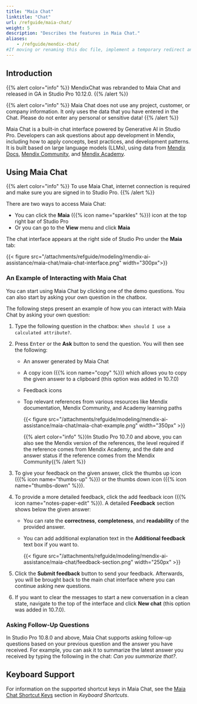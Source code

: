 ```yaml
---
title: "Maia Chat"
linktitle: "Chat"
url: /refguide/maia-chat/
weight: 5
description: "Describes the features in Maia Chat."
aliases:
    - /refguide/mendix-chat/
#If moving or renaming this doc file, implement a temporary redirect and let the respective team know they should update the URL in the product. See Mapping to Products for more details.
---
```


## Introduction 

{{% alert color="info" %}}
MendixChat was rebranded to Maia Chat and released in GA in Studio Pro 10.12.0.
{{% /alert %}}

{{% alert color="info" %}}
Maia Chat does not use any project, customer, or company information. It only uses the data that you have entered in the Chat. Please do not enter any personal or sensitive data!
{{% /alert %}}

Maia Chat is a built-in chat interface powered by Generative AI in Studio Pro. Developers can ask questions about app development in Mendix, including how to apply concepts, best practices, and development patterns. It is built based on large language models (LLMs), using data from [Mendix Docs](/), [Mendix Community](https://community.mendix.com/), and [Mendix Academy](https://academy.mendix.com/).

## Using Maia Chat

{{% alert color="info" %}}
To use Maia Chat, internet connection is required and make sure you are signed in to Studio Pro.
{{% /alert %}}

There are two ways to access Maia Chat: 

* You can click the **Maia** ({{% icon name="sparkles" %}}) icon at the top right bar of Studio Pro
* Or you can go to the **View** menu and click **Maia**

The chat interface appears at the right side of Studio Pro under the **Maia** tab:

{{< figure src="/attachments/refguide/modeling/mendix-ai-assistance/maia-chat/maia-chat-interface.png" width="300px">}}

### An Example of Interacting with Maia Chat

You can start using Maia Chat by clicking one of the demo questions. You can also start by asking your own question in the chatbox. 

The following steps present an example of how you can interact with Maia Chat by asking your own question:

1. Type the following question in the chatbox: `When should I use a calculated attribute?`.
2. Press <kbd>Enter</kbd> or the **Ask** button to send the question. You will then see the following:
    * An answer generated by Maia Chat
    * A copy icon ({{% icon name="copy" %}}) which allows you to copy the given answer to a clipboard (this option was added in 10.7.0)
    * Feedback icons
    * Top relevant references from various resources like Mendix documentation, Mendix Community, and Academy learning paths

        {{< figure src="/attachments/refguide/modeling/mendix-ai-assistance/maia-chat/maia-chat-example.png" width="350px" >}}

        {{% alert color="info" %}}In Studio Pro 10.7.0 and above, you can also see the Mendix version of the references, the level required if the reference comes from Mendix Academy, and the date and answer status if the reference comes from the Mendix Community{{% /alert %}}

3. To give your feedback on the given answer, click the thumbs up icon ({{% icon name="thumbs-up" %}}) or the thumbs down icon ({{% icon name="thumbs-down" %}}). 

4. To provide a more detailed feedback, click the add feedback icon ({{% icon name="notes-paper-edit" %}}). A detailed **Feedback** section shows below the given answer:

    * You can rate the **correctness**, **completeness**, and **readability** of the provided answer.
    * You can add additional explanation text in the **Additional feedback** text box if you want to. 

        {{< figure src="/attachments/refguide/modeling/mendix-ai-assistance/maia-chat/feedback-section.png" width="250px" >}} 

5. Click the **Submit feedback** button to send your feedback. Afterwards, you will be brought back to the main chat interface where you can continue asking new questions.

6. If you want to clear the messages to start a new conversation in a clean state, navigate to the top of the interface and click **New chat** (this option was added in 10.7.0).

### Asking Follow-Up Questions

In Studio Pro 10.8.0 and above, Maia Chat supports asking follow-up questions based on your previous question and the answer you have received. For example, you can ask it to summarize the latest answer you received by typing the following in the chat: *Can you summarize that?*.

## Keyboard Support

For information on the supported shortcut keys in Maia Chat, see the [Maia Chat Shortcut Keys](/refguide/keyboard-shortcuts/#maia-chat-shortcuts) section in *Keyboard Shortcuts*.
